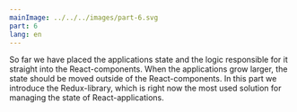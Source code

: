 ```yaml
---
mainImage: ../../../images/part-6.svg
part: 6
lang: en
---
```


<div class="intro">

So far we have placed the applications state and the logic responsible for it straight into the React-components. When the applications grow larger, the state should be moved outside of the React-components. In this part we introduce the Redux-library, which is right now the most used solution for managing the state of React-applications. 

</div>